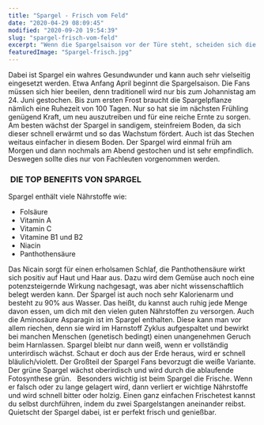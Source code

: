 ```yaml
---
title: "Spargel - Frisch vom Feld"
date: "2020-04-29 08:09:45"
modified: "2020-09-20 19:54:39"
slug: "spargel-frisch-vom-feld"
excerpt: "Wenn die Spargelsaison vor der Türe steht, scheiden sich die Geister. Da gibt es die größten Fans und die, die ihn so gar nicht leiden können. "
featuredImage: "Spargel-frisch.jpg"
---
```


Dabei ist Spargel ein wahres Gesundwunder und kann auch sehr vielseitig eingesetzt werden. Etwa Anfang April beginnt die Spargelsaison. Die Fans müssen sich hier beeilen, denn traditionell wird nur bis zum Johannistag am 24. Juni gestochen. Bis zum ersten Frost braucht die Spargelpflanze nämlich eine Ruhezeit von 100 Tagen. Nur so hat sie im nächsten Frühling genügend Kraft, um neu auszutreiben und für eine reiche Ernte zu sorgen. Am besten wächst der Spargel in sandigem, steinfreiem Boden, da sich dieser schnell erwärmt und so das Wachstum fördert. Auch ist das Stechen weitaus einfacher in diesem Boden. Der Spargel wird einmal früh am Morgen und dann nochmals am Abend gestochen und ist sehr empfindlich. Deswegen sollte dies nur von Fachleuten vorgenommen werden.

###  **DIE TOP BENEFITS VON SPARGEL** 

Spargel enthält viele Nährstoffe wie:

*   Folsäure
*   Vitamin A
*   Vitamin C
*   Vitamine B1 und B2
*   Niacin
*   Panthothensäure

Das Nicain sorgt für einen erholsamen Schlaf, die Panthothensäure wirkt sich positiv auf Haut und Haar aus. Dazu wird dem Gemüse auch noch eine potenzsteigernde Wirkung nachgesagt, was aber nicht wissenschaftlich belegt werden kann. Der Spargel ist auch noch sehr Kalorienarm und besteht zu 90% aus Wasser. Das heißt, du kannst auch ruhig jede Menge davon essen, um dich mit den vielen guten Nährstoffen zu versorgen. Auch die Aminosäure Asparagin ist im Spargel enthalten. Diese kann man vor allem riechen, denn sie wird im Harnstoff Zyklus aufgespaltet und bewirkt bei manchen Menschen (genetisch bedingt) einen unangenehmen Geruch beim Harnlassen. Spargel bleibt nur dann weiß, wenn er vollständig unterirdisch wächst. Schaut er doch aus der Erde heraus, wird er schnell bläulich/violett. Der Großteil der Spargel Fans bevorzugt die weiße Variante. Der grüne Spargel wächst oberirdisch und wird durch die ablaufende Fotosynthese grün.   Besonders wichtig ist beim Spargel die Frische. Wenn er falsch oder zu lange gelagert wird, dann verliert er wichtige Nährstoffe und wird schnell bitter oder holzig. Einen ganz einfachen Frischetest kannst du selbst durchführen, indem du zwei Spargelstangen aneinander reibst. Quietscht der Spargel dabei, ist er perfekt frisch und genießbar.